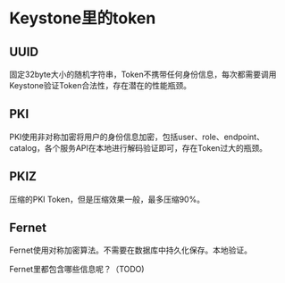 # Keystone里的token

## UUID

固定32byte大小的随机字符串，Token不携带任何身份信息，每次都需要调用Keystone验证Token合法性，存在潜在的性能瓶颈。

## PKI

PKI使用非对称加密将用户的身份信息加密，包括user、role、endpoint、catalog，各个服务API在本地进行解码验证即可，存在Token过大的瓶颈。

## PKIZ

压缩的PKI Token，但是压缩效果一般，最多压缩90%。

## Fernet

Fernet使用对称加密算法。不需要在数据库中持久化保存。本地验证。

Fernet里都包含哪些信息呢？（TODO)


